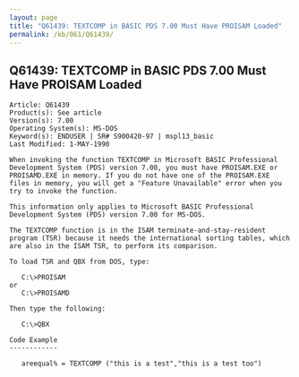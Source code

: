 ```yaml
---
layout: page
title: "Q61439: TEXTCOMP in BASIC PDS 7.00 Must Have PROISAM Loaded"
permalink: /kb/061/Q61439/
---
```


## Q61439: TEXTCOMP in BASIC PDS 7.00 Must Have PROISAM Loaded

	Article: Q61439
	Product(s): See article
	Version(s): 7.00
	Operating System(s): MS-DOS
	Keyword(s): ENDUSER | SR# S900420-97 | mspl13_basic
	Last Modified: 1-MAY-1990
	
	When invoking the function TEXTCOMP in Microsoft BASIC Professional
	Development System (PDS) version 7.00, you must have PROISAM.EXE or
	PROISAMD.EXE in memory. If you do not have one of the PROISAM.EXE
	files in memory, you will get a "Feature Unavailable" error when you
	try to invoke the function.
	
	This information only applies to Microsoft BASIC Professional
	Development System (PDS) version 7.00 for MS-DOS.
	
	The TEXTCOMP function is in the ISAM terminate-and-stay-resident
	program (TSR) because it needs the international sorting tables, which
	are also in the ISAM TSR, to perform its comparison.
	
	To load TSR and QBX from DOS, type:
	
	   C:\>PROISAM
	or
	   C:\>PROISAMD
	
	Then type the following:
	
	   C:\>QBX
	
	Code Example
	------------
	
	   areequal% = TEXTCOMP ("this is a test","this is a test too")
